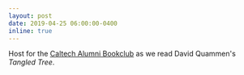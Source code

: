 ```yaml
---
layout: post
date: 2019-04-25 06:00:00-0400
inline: true
---
```


Host for the [Caltech Alumni Bookclub](https://www.alumni.caltech.edu/tangledtree)
as we read David Quammen's *Tangled Tree*. 
